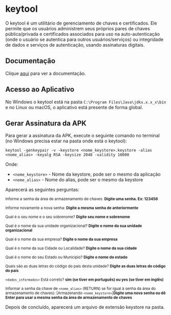 # keytool

O keytool é um utilitário de gerenciamento de chaves e certificados. Ele permite que os usuários administrem seus próprios pares de chaves pública/privada e certificados associados para uso na auto-autenticação (onde o usuário se autentica para outros usuários/serviços) ou integridade de dados e serviços de autenticação, usando assinaturas digitais.

## Documentação

Clique [aqui](https://docs.oracle.com/javase/7/docs/technotes/tools/windows/keytool.html) para ver a documentação.

## Acesso ao Aplicativo

No Windows o keytool está na pasta `C:\Program Files\Java\jdkx.x.x_x\bin` e no Linux ou macOS, o aplicativo está presente de forma global.

## Gerar Assinatura da APK

Para gerar a assinatura da APK, execute o seguinte comando no terminal (no Windows precisa estar na pasta onde está o keytool):

```
keytool -genkeypair -v -keystore <nome_keystore>.keystore -alias <nome_alias> -keyalg RSA -keysize 2048 -validity 10000
```

Onde: 

- `<nome_keystore>` - Nome da keystore, pode ser o mesmo da aplicação
- `<nome_alias>` - Nome do alias, pode ser o mesmo da keystore

Aparecerá as seguintes perguntas:

<sub> Informe a senha da área de armazenamento de chaves: **Digite uma senha. Ex: 123456** </sub>

<sub> Informe novamente a nova senha: **Digite a mesma senha de anteriormente** </sub>

<sub> Qual é o seu nome e o seu sobrenome? **Digite seu nome e sobrenome** </sub>

<sub> Qual é o nome da sua unidade organizacional? **Digite o nome da sua unidade organizacional** </sub>

<sub> Qual é o nome da sua empresa? **Digite o nome da sua empresa** </sub>

<sub> Qual é o nome da sua Cidade ou Localidade? **Digite o nome da sua cidade** </sub>

<sub> Qual é o nome do seu Estado ou Município? **Digite o nome do estado** </sub>

<sub> Quais são as duas letras do código do país desta unidade? **Digite as duas letras do código do país** </sub>

<sub> `<dados_informados>` Está correto? **sim (se tiver em português) ou yes (se tiver em inglês)** </sub>

<sub>Informar a senha da chave de `<nome_alias>` (RETURN) se for igual à senha da área do armazenamento de chaves): [Armazenando `<nome_keystore>`]**Digite uma nova senha ou dê Enter para usar a mesma senha da área de armazenamento de chaves**</sub>

Depois de concluído, aparecerá um arquivo de extensão keystore na pasta.